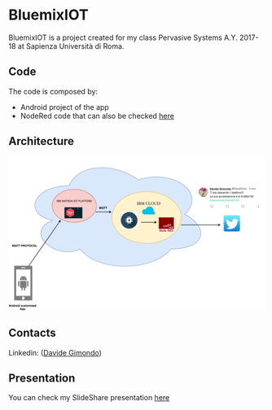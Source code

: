 # BluemixIOT

BluemixIOT is a project created for my class Pervasive Systems A.Y. 2017-18 at Sapienza Università di Roma.

## Code
The code is composed by:
+ Android project of the app
+ NodeRed code that can also be checked [here](https://davegimo.eu-gb.mybluemix.net/red/#flow/3bb8b7a2.ee20f8)


## Architecture
 ![Architecture](https://github.com/davegimo/BluemixIOT/blob/master/bluemix.png "architecture")


## Contacts
Linkedin: ([Davide Gimondo](https://www.linkedin.com/in/davegimo/))


## Presentation
You can check my SlideShare presentation [here](https://www.slideshare.net/DavideGimondo/ibm-watson-iot)
